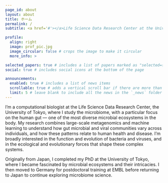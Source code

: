 ```yaml
---
page_id: about
layout: about
title: ホーム
permalink: /
subtitle: <a href='#'></a>Life Science Data Research Center at the University of Tokyo.

profile:
  align: right
  image: prof_pic.jpg
  image_circular: false # crops the image to make it circular
  more_info: >

selected_papers: true # includes a list of papers marked as "selected={true}"
social: true # includes social icons at the bottom of the page

announcements:
  enabled: true # includes a list of news items
  scrollable: true # adds a vertical scroll bar if there are more than 3 news items
  limit: 5 # leave blank to include all the news in the `_news` folder
---
```



I’m a computational biologist at the Life Science Data Research Center, the University of Tokyo, where I study the microbiome, with a particular focus on the human gut — one of the most diverse microbial ecosystems in the body. My research combines large-scale metagenomics and machine learning to understand how gut microbial and viral communities vary across individuals, and how these patterns relate to human health and disease. I’m broadly interested in the function and evolution of bacteria and viruses, and in the ecological and evolutionary forces that shape these complex systems.

Originally from Japan, I completed my PhD at the University of Tokyo, where I became fascinated by microbial ecosystems and their intricacies. I then moved to Germany for postdoctoral training at EMBL before returning to Japan to continue exploring microbiome science.

